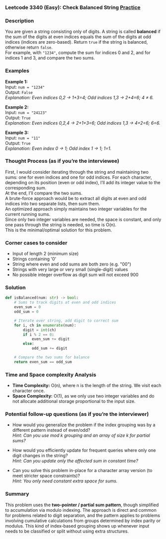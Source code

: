 ### Leetcode 3340 (Easy): Check Balanced String [Practice](https://leetcode.com/problems/check-balanced-string)

### Description  
You are given a string consisting only of digits. A string is called **balanced** if the sum of the digits at even indices equals the sum of the digits at odd indices (indices are zero-based). Return `true` if the string is balanced, otherwise return `false`.  
For example, with `"1234"`, compute the sum for indices 0 and 2, and for indices 1 and 3, and compare the two sums.

### Examples  

**Example 1:**  
Input: `num = "1234"`  
Output: `False`  
*Explanation: Even indices 0,2 → 1+3=4; Odd indices 1,3 → 2+4=6; 4 ≠ 6.*

**Example 2:**  
Input: `num = "24123"`  
Output: `True`  
*Explanation: Even indices 0,2,4 → 2+1+3=6; Odd indices 1,3 → 4+2=6; 6=6.*

**Example 3:**  
Input: `num = "11"`  
Output: `True`  
*Explanation: Even index 0 → 1; Odd index 1 → 1; 1=1.*

### Thought Process (as if you’re the interviewee)  
First, I would consider iterating through the string and maintaining two sums: one for even indices and one for odd indices. For each character, depending on its position (even or odd index), I’ll add its integer value to the corresponding sum.  
At the end, I’ll compare the two sums.  
A brute-force approach would be to extract all digits at even and odd indices into two separate lists, then sum them.  
An optimized approach simply maintains two integer variables for the current running sums.  
Since only two integer variables are needed, the space is constant, and only one pass through the string is needed, so time is O(n).  
This is the minimal/optimal solution for this problem.

### Corner cases to consider  
- Input of length 2 (minimum size)
- Strings containing '0'
- String where even and odd sums are both zero (e.g. "00")
- Strings with very large or very small (single-digit) values
- No possible integer overflow as digit sum will not exceed 900

### Solution

```python
def isBalanced(num: str) -> bool:
    # Sums to track digits at even and odd indices
    even_sum = 0
    odd_sum = 0

    # Iterate over string, add digit to correct sum
    for i, ch in enumerate(num):
        digit = int(ch)
        if i % 2 == 0:
            even_sum += digit
        else:
            odd_sum += digit

    # Compare the two sums for balance
    return even_sum == odd_sum
```

### Time and Space complexity Analysis  

- **Time Complexity:** O(n), where n is the length of the string. We visit each character once.
- **Space Complexity:** O(1), as we only use two integer variables and do not allocate additional storage proportional to the input size.

### Potential follow-up questions (as if you’re the interviewer)  

- How would you generalize the problem if the index grouping was by a different pattern instead of even/odd?  
  *Hint: Can you use mod k grouping and an array of size k for partial sums?*

- How would you efficiently update for frequent queries where only one digit changes in the string?  
  *Hint: Can you update only the affected sum in constant time?*

- Can you solve this problem in-place for a character array version (to meet stricter space constraints)?  
  *Hint: You only need constant extra space for sums.*

### Summary
This problem uses the **two-pointer / partial sum pattern**, though simplified to accumulation via modulo indexing. The approach is direct and common for problems related to digit separation, and the pattern applies to problems involving cumulative calculations from groups determined by index parity or modulus. This kind of index-based grouping shows up whenever input needs to be classified or split without using extra structures.